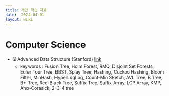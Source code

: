 ```yaml
---
title: 개인 학습 자료
date:  2024-04-01
layout: wiki
---
```



# Computer Science

* ⌛ Advanced Data Structure (Stanford) [link](https://web.stanford.edu/class/cs166/)
  * keywords : Fusion Tree, Holm Forest, RMQ, Disjoint Set Forests, Euler Tour Tree, BBST, Splay Tree, Hashing, Cuckoo Hashing, Bloom Filter, MinHash, HyperLogLog, Count-Min Sketch, AVL Tree, B Tree, B+ Tree, Red-Black Tree, Suffix Tree, Suffix Array, LCP Array, KMP, Aho-Corasick, 2-3-4 tree

